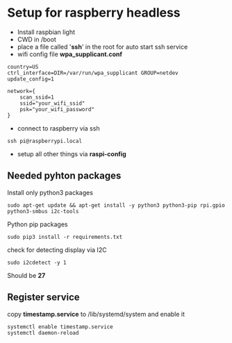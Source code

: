 # Setup for raspberry headless

- Install raspbian light
- CWD in /boot
- place a file called '**ssh**' in the root for auto start ssh service
- wifi config file **wpa_supplicant.conf**

```
country=US
ctrl_interface=DIR=/var/run/wpa_supplicant GROUP=netdev
update_config=1

network={
    scan_ssid=1
    ssid="your_wifi_ssid"
    psk="your_wifi_password"
}
```

- connect to raspberry via ssh

``` 
ssh pi@raspberrypi.local
```

- setup all other things via **raspi-config**



## Needed pyhton packages

Install only python3 packages

```
sudo apt-get update && apt-get install -y python3 python3-pip rpi.gpio python3-smbus i2c-tools
```

Python pip packages

```
sudo pip3 install -r requirements.txt
```

check for detecting display via I2C

```
sudo i2cdetect -y 1
```

Should be **27**

## Register service

copy **timestamp.service** to /lib/systemd/system and enable it

```
systemctl enable timestamp.service
systemctl daemon-reload
```







